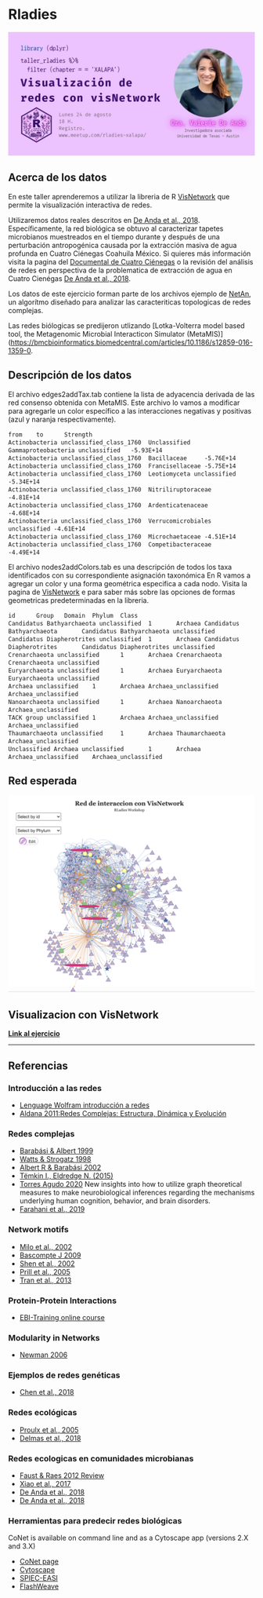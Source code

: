 # Rladies

![Rladies](./rladiespic.jpg)

## Acerca de los datos

En este taller aprenderemos a utilizar la libreria de R [VisNetwork](https://datastorm-open.github.io/visNetwork/) que permite la visualización interactiva de redes. 

Utilizaremos datos reales descritos en [De Anda et al., 2018](https://www.frontiersin.org/article/10.3389/fmicb.2018.02606/full). Específicamente, la red biológica se obtuvo al caracterizar tapetes microbianos muestreados en el tiempo durante y después de una perturbación antropogénica causada por la extracción masiva de agua profunda en Cuatro Ciénegas Coahuila México.  Si quieres más información visita la pagina del [Documental de Cuatro Ciénegas](https://documentalcuatrocienegas.com/) o la revisión del análisis de redes en perspectiva de la problematica de extracción de agua en Cuatro Cienégas [De Anda et al., 2018](https://link.springer.com/chapter/10.1007/978-3-319-95855-2_7). 

Los datos de este ejercicio forman parte de los archivos ejemplo de [NetAn](https://github.com/valdeanda/NetAn), un algorítmo diseñado para analizar las caracteriticas topologicas de redes complejas. 

Las redes biólogicas se predijeron utlizando [Lotka-Volterra model based tool, the Metagenomic Microbial Interacticon Simulator (MetaMIS)](https://bmcbioinformatics.biomedcentral.com/articles/10.1186/s12859-016-1359-0. 

## Descripción de los datos

El archivo edges2addTax.tab contiene la lista de adyacencia derivada de las red consenso obtenida con MetaMIS. 
Este archivo lo vamos a modificar para agregarle un color específico a las interacciones negativas  y positivas (azul y naranja respectivamente). 


```
from    to      Strength
Actinobacteria unclassified_class_1760  Unclassified Gammaproteobacteria unclassified   -5.93E+14
Actinobacteria unclassified_class_1760  Bacillaceae     -5.76E+14
Actinobacteria unclassified_class_1760  Francisellaceae -5.75E+14
Actinobacteria unclassified_class_1760  Leotiomyceta unclassified       -5.34E+14
Actinobacteria unclassified_class_1760  Nitriliruptoraceae      -4.81E+14
Actinobacteria unclassified_class_1760  Ardenticatenaceae       -4.68E+14
Actinobacteria unclassified_class_1760  Verrucomicrobiales unclassified -4.61E+14
Actinobacteria unclassified_class_1760  Microchaetaceae -4.51E+14
Actinobacteria unclassified_class_1760  Competibacteraceae      -4.49E+14
```

El archivo nodes2addColors.tab es una descripción de todos los taxa identificados con su correspondiente asignación taxonómica 
En R vamos a agregar un color y una forma geométrica especifica a cada nodo. Visita la pagina de [VisNetwork](https://datastorm-open.github.io/visNetwork/nodes.html) e para  saber más sobre las opciones de formas geometricas predeterminadas en la libreria. 

```
id      Group   Domain  Phylum  Class
Candidatus Bathyarchaeota unclassified  1       Archaea Candidatus Bathyarchaeota       Candidatus Bathyarchaeota unclassified
Candidatus Diapherotrites unclassified  1       Archaea Candidatus Diapherotrites       Candidatus Diapherotrites unclassified
Crenarchaeota unclassified      1       Archaea Crenarchaeota   Crenarchaeota unclassified
Euryarchaeota unclassified      1       Archaea Euryarchaeota   Euryarchaeota unclassified
Archaea unclassified    1       Archaea Archaea_unclassified    Archaea_unclassified
Nanoarchaeota unclassified      1       Archaea Nanoarchaeota   Archaea_unclassified
TACK group unclassified 1       Archaea Archaea_unclassified    Archaea_unclassified
Thaumarchaeota unclassified     1       Archaea Thaumarchaeota  Archaea_unclassified
Unclassified Archaea unclassified       1       Archaea Archaea_unclassified    Archaea_unclassified
```

## Red esperada

![Network](./network.png)


## Visualizacion con VisNetwork

**[Link al ejercicio ](https://valdeanda.github.io/Rladies/script/VisNetwork.html)**

---

## Referencias 

### Introducción a las redes

* [Lenguage Wolfram introducción a redes](https://www.wolfram.com/language/elementary-introduction/2nd-ed/21-graphs-and-networks.html.es)
* [Aldana 2011:Redes Complejas: Estructura, Dinámica y Evolución](https://www.fis.unam.mx/~max/MyWebPage/notastwocolumn.pdf)


### Redes complejas
* [Barabási & Albert 1999](https://science.sciencemag.org/content/286/5439/509)
* [Watts & Strogatz 1998](https://www.nature.com/articles/30918)
* [Albert R & Barabási 2002](https://journals.aps.org/rmp/abstract/10.1103/RevModPhys.74.47)
* [Tëmkin I., Eldredge N. (2015)](https://link.springer.com/chapter/10.1007/978-3-319-15045-1_6)
* [Torres Agudo 2020](http://www.ugr.es/~jtorres/Tema_2_redes_complejas.pdf)
New insights into how to utilize graph theoretical measures to make neurobiological inferences regarding the mechanisms underlying human cognition, behavior, and brain disorders. 
* [Farahani et al., 2019](https://www.frontiersin.org/articles/10.3389/fnins.2019.00585/full)

### Network motifs

* [Milo et al., 2002](https://science.sciencemag.org/content/298/5594/824)
* [Bascompte J 2009](https://science.sciencemag.org/content/325/5939/416/F2)
* [Shen et al., 2002](https://www.nature.com/articles/ng881z)
* [Prill et al., 2005](https://journals.plos.org/plosbiology/article?id=10.1371/journal.pbio.0030343)
* [Tran et al., 2013](https://www.nature.com/articles/ncomms3241)


### Protein-Protein Interactions
* [EBI-Training online course](https://www.ebi.ac.uk/training/online/course/network-analysis-protein-interaction-data-introduction/protein-protein-interaction-networks)

### Modularity in Networks

* [Newman 2006](https://www.pnas.org/content/103/23/8577)

### Ejemplos de redes genéticas 

* [Chen et al., 2018](https://www.nature.com/articles/s41467-018-06772-3)

### Redes ecológicas 

* [Proulx et al., 2005](https://www.sciencedirect.com/science/article/abs/pii/S0169534705000881)
* [Delmas et al., 2018](https://onlinelibrary.wiley.com/doi/10.1111/brv.12433)

### Redes ecologicas en comunidades microbianas

* [Faust & Raes 2012 Review](https://www.nature.com/articles/nrmicro2832)
* [Xiao et al., 2017](https://www.nature.com/articles/s41467-017-02090-2.pdf?proof=true)
* [De Anda et al., 2018](https://www.frontiersin.org/articles/10.3389/fmicb.2018.02606/full)
* [De Anda et al., 2018](https://link.springer.com/chapter/10.1007/978-3-319-95855-2_7)

### Herramientas para predecir redes biológicas

CoNet is available on command line and as a Cytoscape app
(versions 2.X and 3.X)
* [CoNet page](http://systemsbiology.vub.ac.be/conet)
* [Cytoscape](http://apps.cytoscape.org/apps/conet)
* [SPIEC-EASI](https://github.com/zdk123/SpiecEasi)
* [FlashWeave](https://github.com/meringlab/FlashWeave.jl)




